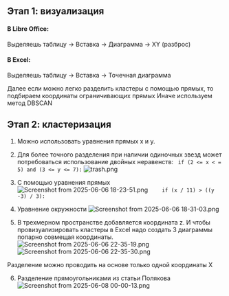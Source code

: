 ## Этап 1: визуализация 

#### В Libre Office:
Выделяешь таблицу -> Вставка -> Диаграмма -> XY (разброс)

#### В Excel: 
Выделяешь таблицу -> Вставка -> Точечная диаграмма 

Далее если можно легко разделить кластеры с помощью прямых, то подбираем координаты ограничивающих прямых
Иначе используем метод DBSCAN


## Этап 2: кластеризация 
1) Можно использовать уравнения прямых x и y.
2) Для более точного разделения при наличии одиночных звезд может потребоваться использование двойных неравенств:
``` if (2 <= x < = 5) and (3 <= y <= 7):```
![trash.png](Classical_method/trash.png)

3) С помощью уравнения прямых
![Screenshot from 2025-06-06 18-23-51.png](Classical_method/Screenshot%20from%202025-06-06%2018-23-51.png)
```    if (x / 11) > ((y -3) / 3):```

4) Уравнение окружности
![Screenshot from 2025-06-06 18-31-03.png](Classical_method/Screenshot%20from%202025-06-06%2018-31-03.png)

5) В трехмерном пространстве добавляется координата z.
И чтобы провизуализировать кластеры в Excel надо создать 3 диаграммы попарно совмещая координаты.
![Screenshot from 2025-06-06 22-35-19.png](Classical_method/Screenshot%20from%202025-06-06%2022-35-19.png)
![Screenshot from 2025-06-06 22-35-30.png](Classical_method/Screenshot%20from%202025-06-06%2022-35-30.png)

Разделение можно проводить на основе только одной координаты X

6) Разделение прямоугольниками из статьи Полякова
![Screenshot from 2025-06-08 00-00-13.png](Classical_method/Screenshot%20from%202025-06-08%2000-00-13.png)